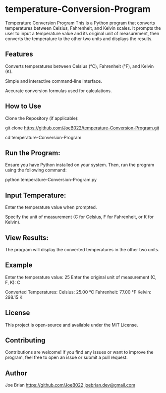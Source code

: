# temperature-Conversion-Program
Temperature Conversion Program
This is a Python program that converts temperatures between Celsius, Fahrenheit, and Kelvin scales. It prompts the user to input a temperature value and its original unit of measurement, then converts the temperature to the other two units and displays the results.

## Features
Converts temperatures between Celsius (°C), Fahrenheit (°F), and Kelvin (K).

Simple and interactive command-line interface.

Accurate conversion formulas used for calculations.

## How to Use
Clone the Repository (if applicable):

git clone https://github.com/JoeB022/temperature-Conversion-Program.git

cd temperature-Conversion-Program

## Run the Program:
Ensure you have Python installed on your system. Then, run the program using the following command:

python temperature-Conversion-Program.py

## Input Temperature:

Enter the temperature value when prompted.

Specify the unit of measurement (C for Celsius, F for Fahrenheit, or K for Kelvin).

## View Results:
The program will display the converted temperatures in the other two units.

## Example
Enter the temperature value: 25
Enter the original unit of measurement (C, F, K): C

Converted Temperatures:
Celsius: 25.00 °C
Fahrenheit: 77.00 °F
Kelvin: 298.15 K


## License
This project is open-source and available under the MIT License.

## Contributing
Contributions are welcome! If you find any issues or want to improve the program, feel free to open an issue or submit a pull request.

## Author
Joe Brian
https://github.com/JoeB022
joebrian.dev@gmail.com